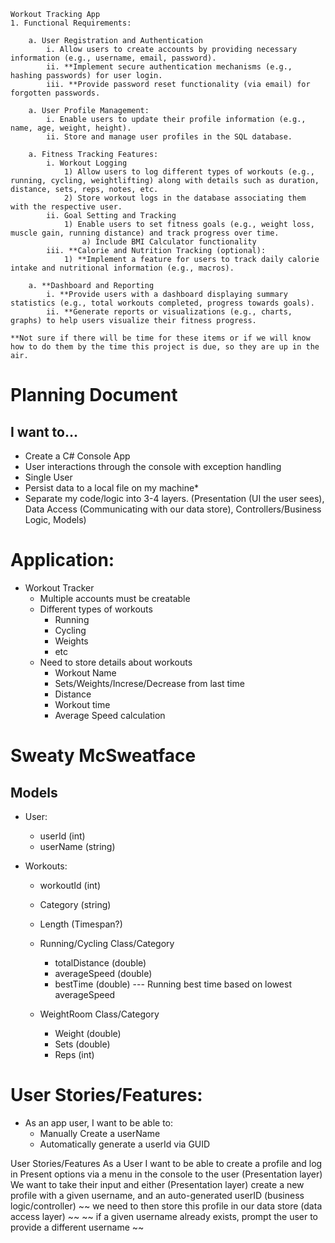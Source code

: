 	Workout Tracking App
	1. Functional Requirements:
 
		a. User Registration and Authentication
			i. Allow users to create accounts by providing necessary information (e.g., username, email, password).
			ii. **Implement secure authentication mechanisms (e.g., hashing passwords) for user login.
			iii. **Provide password reset functionality (via email) for forgotten passwords.
 
		a. User Profile Management:
			i. Enable users to update their profile information (e.g., name, age, weight, height).
			ii. Store and manage user profiles in the SQL database.
 
		a. Fitness Tracking Features:
			i. Workout Logging
				1) Allow users to log different types of workouts (e.g., running, cycling, weightlifting) along with details such as duration, distance, sets, reps, notes, etc.
				2) Store workout logs in the database associating them with the respective user.
			ii. Goal Setting and Tracking
				1) Enable users to set fitness goals (e.g., weight loss, muscle gain, running distance) and track progress over time.
					a) Include BMI Calculator functionality
			iii. **Calorie and Nutrition Tracking (optional):
				1) **Implement a feature for users to track daily calorie intake and nutritional information (e.g., macros).
 
		a. **Dashboard and Reporting
			i. **Provide users with a dashboard displaying summary statistics (e.g., total workouts completed, progress towards goals).
			ii. **Generate reports or visualizations (e.g., charts, graphs) to help users visualize their fitness progress.
	
	**Not sure if there will be time for these items or if we will know how to do them by the time this project is due, so they are up in the air.


# Planning Document

## I want to...
* Create a C# Console App
* User interactions through the console with exception handling
* Single User
* Persist data to a local file on my machine*
* Separate my code/logic into 3-4 layers. (Presentation (UI the user sees), Data Access (Communicating with our data store), Controllers/Business Logic, Models)

# Application:

* Workout Tracker
	* Multiple accounts must be creatable
	* Different types of workouts
		* Running
		* Cycling
		* Weights
		* etc
	* Need to store details about workouts
		* Workout Name
		* Sets/Weights/Increse/Decrease from last time
		* Distance
		* Workout time
		* Average Speed calculation

# Sweaty McSweatface

## Models
* User:
	* userId (int)
	* userName (string)

* Workouts:
	* workoutId (int)
	* Category (string)
	* Length (Timespan?)

	* Running/Cycling Class/Category
		* totalDistance (double)
		* averageSpeed (double)
		* bestTime (double) --- Running best time based on lowest averageSpeed

	* WeightRoom Class/Category
		* Weight (double)
		* Sets (double)
		* Reps (int)

	
# User Stories/Features:

* As an app user, I want to be able to:
	* Manually Create a userName
	* Automatically generate a userId via GUID

User Stories/Features
As a User I want to be able to create a profile and log in
Present options via a menu in the console to the user (Presentation layer)
We want to take their input and either (Presentation layer)
create a new profile with a given username, and an auto-generated userID (business logic/controller)
~~ we need to then store this profile in our data store (data access layer) ~~
~~ if a given username already exists, prompt the user to provide a different username ~~
